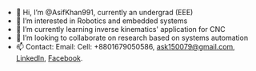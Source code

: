 - 👋 Hi, I’m @AsifKhan991, currently an undergrad (EEE)
- 👀 I’m interested in Robotics and embedded systems
- 🌱 I’m currently learning inverse kinematics' application for CNC
- 💞️ I’m looking to collaborate on research based on systems automation
- 📫 Contact: Email: Cell: +8801679050586, ask150079@gmail.com, [LinkedIn](https://www.linkedin.com/in/md-asifuzzaman-khan-6117a2147/), [Facebook](https://www.facebook.com/RANSOMWARE101/).

<!---
AsifKhan991/AsifKhan991 is a ✨ special ✨ repository because its `README.md` (this file) appears on your GitHub profile.
You can click the Preview link to take a look at your changes.
--->
